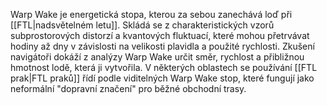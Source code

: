 Warp Wake je energetická stopa, kterou za sebou zanechává loď při [[FTL|nadsvětelném letu]]. Skládá se z charakteristických vzorů subprostorových distorzí a kvantových fluktuací, které mohou přetrvávat hodiny až dny v závislosti na velikosti plavidla a použité rychlosti. Zkušení navigátoři dokáží z analýzy Warp Wake určit směr, rychlost a přibližnou hmotnost lodě, která ji vytvořila. V některých oblastech se používání [[FTL prak|FTL praků]] řídí podle viditelných Warp Wake stop, které fungují jako neformální "dopravní značení" pro běžné obchodní trasy.